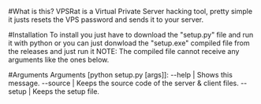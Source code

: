 #What is this?
VPSRat is a Virtual Private Server hacking tool,
pretty simple it justs resets the VPS password and sends it to your server.

#Installation
To install you just have to download the "setup.py" file and run it with python or you can just donwload the "setup.exe" compiled file from the releases and just run it
NOTE: The compiled file cannot receive any arguments like the ones below.

#Arguments
Arguments [python setup.py [args]]:
--help | Shows this message.
--source | Keeps the source code of the server & client files.
--setup | Keeps the setup file.
